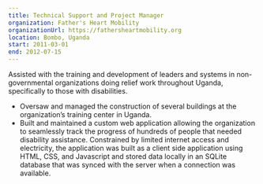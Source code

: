 ```yaml
---
title: Technical Support and Project Manager
organization: Father's Heart Mobility
organizationUrl: https://fathersheartmobility.org
location: Bombo, Uganda
start: 2011-03-01
end: 2012-07-15
---
```


Assisted with the training and development of leaders and systems in non-governmental organizations doing relief work throughout Uganda, specifically to those with disabilities.
- Oversaw and managed the construction of several buildings at the organization’s training center in Uganda.
- Built and maintained a custom web application allowing the organization to seamlessly track the progress of hundreds of people that needed disability assistance. Constrained by limited internet access and electricity, the application was built as a client side application using HTML, CSS, and Javascript and stored data locally in an SQLite database that was synced with the server when a connection was available.